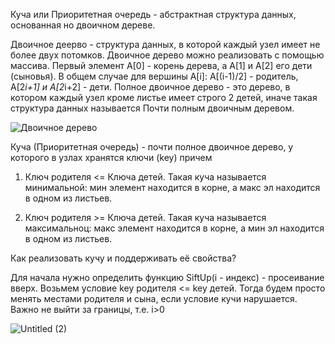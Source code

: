 Куча или Приоритетная очередь - абстрактная структура данных, основанная но двоичном дереве. 

Двоичное деерво - структура данных, в которой каждый узел имеет не более двух потомков.
Двоичное дерево можно реализовать с помощью массива. Первый элемент A[0] - корень дерева, а 
A[1] и A[2] его дети (сыновья). В общем случае для вершины A[i]:
A[(i-1)/2] - родитель, A[2*i+1] и A[2*i+2] - дети. 
Полное двоичное дерево - это дерево, в котором каждый узел кроме листье имеет строго 2 детей,
иначе такая структура данных называется Почти полным двоичным деревом.

![Двоичное дерево](https://user-images.githubusercontent.com/75784716/111869977-fd219880-8992-11eb-8f3b-685686e37b07.jpg)

Куча (Приоритетная очередь) - почти полное двоичное дерево, у которого в узлах хранятся ключи (key) причем

1. Ключ родителя <= Ключа детей. Такая куча называется минимальной:
мин элемент находится в корне, а макс эл находится в одном из листьев.

2. Ключ родителя >= Ключа детей. Такая куча называется максимальноц:
макс элемент находится в корне, а мин эл находится в одном из листьев.


Как реализовать кучу и поддерживать её свойства?

Для начала нужно определить функцию SiftUp(i - индекс) - просеивание вверх.
Возьмем условие key родителя <= key детей. Тогда будем просто менять местами родителя и сына, если условие кучи нарушается. Важно не выйти за границы, т.е. i>0


![Untitled (2)](https://user-images.githubusercontent.com/75784716/111870467-f5172800-8995-11eb-9acc-66aa0970e43b.jpg)
